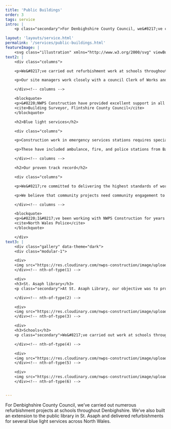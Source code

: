 ```yaml
---
title: 'Public Buildings'
order: 3
tags: service
intro: |
    <p class="secondary">For Denbighshire County Council, we&#8217;ve carried out numerous refurbishment projects at schools throughout Denbighshire. We&#8217;ve also built an extension to the public library in St. Asaph and delivered refurbishments for several blue light services across North Wales.</p>

layout: 'layouts/service.html'
permalink: '/services/public-buildings.html'
featureImage: |
    <svg class="illustration" xmlns="http://www.w3.org/2000/svg" viewBox="0 0 405 400"><path d="M451 305.828l-118.325 1.52s-14.285 10.231-27.501 11.384c-13.22 1.152-47.096 7.255-48.032 2.387-.937-4.864-3.368-21.725-5.057-22.029-1.687-.301-8.414.732-8.414.732s3.128 22.649 4.332 22.544c1.203-.105 6.707-3.284 6.707-3.284s-11.386-7.25-14.82-2.407c-3.436 4.844-3.52 10.737-7.951 11.66-4.432.92-14.318 6.334-13.727 3.07.59-3.264 5.436-10.91 4.833-14.067-.604-3.156 2.108-4.193-2.727-5.376-4.832-1.184-18.289-.547-14.709-5.935 3.58-5.386 10.77-2.005 16.101-3.27 5.333-1.265 8.743-3.696 13.322-3.827 4.576-.132 11.473-2.064 16.714-2.519 5.238-.455 36.344-9.824 39.845-11.727 3.499-1.902 4.926-2.027 7.729-2.536 2.804-.51 1.92-2.565 4.67-3.336 2.752-.772 2.854-.248 6.319-1.081 3.463-.833 1.78-2.02 7.89-4.147 6.109-2.127 17.352-7.625 28.176-15.212 10.816-7.58 35.013-12.061 42.561-9.26 7.55 2.8 10.41 6.273 10.664 9.972.252 3.7-4.912 12.928-9.138 15.957-4.227 3.03-8.055 4.426-12.152 6.913-4.097 2.488-6.74 3.784-12.43 8.01-5.691 4.227-17.612 12.467-23.775 14.338-6.165 1.872-25.95.925-17.44-3.821 8.505-4.741 28.131-.845 27.835-4.821-.298-3.974-16.784-11.606-7.567-12.673 9.214-1.066 26.656-2.048 31.599-5.14 4.943-3.091 13.071-5.926 15.799-10.42 2.728-4.492 7.692-8.644 8.312-14.014.619-5.367-1.53-28.267-3.588-34.98-2.06-6.711-2.348-6.95-4.352-13.396-2.005-6.443-6.408-17.698-6.253-16.917.155.778-.187 17.206-4.855 21.577-4.67 4.374-16.571 13.613-17.91 12.933-1.34-.68-7.065-8.933-6.91-8.15.153.781 4.139 9.978-.631 11.45-4.77 1.473-37.51 2.966-46.354 5.85-8.847 2.887-16.425 4.867-21.6 9.295-5.176 4.43-19.033 15.197-19.223 19.204-.192 4.008 6.666 24.456 10.423 23.865 3.756-.594-15.179-23.455-11.032-27.006 4.147-3.549 20.394-20.624 30.838-25.242 10.438-4.612 33.298-13.473 44.715-17.9 11.414-4.425 19.784-5.936 25.404-10.39 5.616-4.453 10.587-13.34 10.587-13.34s-9.766 11.417-20.943 12.112c-11.18.695-32.719.162-35.956-4.06-3.235-4.219-5.777-9.819-5.777-9.819s43.721 4.45 49.872 3.922c6.152-.526 20.38-5.183 27.598-12.405 7.21-7.217 7.068-12.747 6.004-16.874-1.066-4.128-2.423-6.122-2.423-6.122s-4.75 18.343-15.083 23.188c-10.338 4.848-30.57 10.81-43.48 6.364-12.907-4.442-22.294-8.13-25.58-16.299-3.284-8.163-8.476-17.477-6.74-25.793 1.735-8.31 11.985-19.702 13.3-20.34 1.316-.638 13.657-13.508 34.339-10.798 20.68 2.712 30.19 9.523 32.851 13.24 2.66 3.718-14.186-3.788-29.335-2.764-15.155 1.025-29.938 5.172-34.758 8.738-4.823 3.568-10.59 10.903-9.98 14.012.61 3.109 3.17 13.7 5.3 13.518 2.127-.182 16.915-15.409 30.073-18.11 13.15-2.698 30.423-1.536 36.079.35 5.657 1.888 7.478 6.209 9.374 3.678 1.894-2.532-7.911-18.01-4.903-16.16 3.005 1.849 6.833 10.204 7.027 15.979.194 5.777 1.548 18.577-9.414 25.054-10.97 6.482-34.68 16.7-45.253 13.115-10.573-3.588-17.941-1.9-24.462-14.282-6.516-12.37-10.47-17.833-7.62-24.136 2.85-6.298 6.674-13.73 6.674-13.73s-7.207-1.23-14.107 2.778c-6.904 4.009-11.279 13.6-10.267 18.784 1.012 5.187 5.763 20.879 9.5 23.993 3.738 3.114 14.449 9.862 14.449 9.862s-20.369 31.395-33.235 39.66c-12.877 8.274-24.888 18.606-25.132 13.58-.247-5.025 2.42-17.461 4.157-23.442 1.737-5.98 2.42-8.688 7.828-13.126 5.408-4.433 5.646-4.454 9.612-10.085 3.964-5.63 12.936-27.529 12.936-27.529s1.69 2.496 4.599 7.527c2.91 5.034 6.191 5.81 5.97 7.15-.219 1.34-1.807 10.465-5.58 19.517-3.777 9.061-9.504 18.033-11.098 19.762-1.594 1.726 33.414-28.818 30.305-23.79-3.11 5.03-15.447 19.595-20.426 23.734-4.984 4.14-16.462 9.64-17.278 12.893-.817 3.256-2.739 9.53-1.975 9.729.763.2 6.684-1.638 9.704-3.492 3.02-1.853 20.867-14.27 26.27-18.711 5.399-4.442 11.92-16.655 11.92-16.655s-4.61-7.543-6.592-10.282c-1.982-2.739-5.268-7.217-7.449-7.295-2.183-.077-15.781-17.931-17.135-23.621-1.352-5.688-2.465-11.393-4.036-12.05-1.57-.656-16.58 3.787-25.171 6.626-8.594 2.843-17.178 7.006-25.341 10.87-8.167 3.865-28.809 14.348-28.885 16.47-.075 2.122.347 11.874 3.518 15.838 3.174 3.965 6.699 4.722 5.611 5.345-1.087.623-8.812 3.139-9.874 1.377-1.06-1.763-8.063-14.4-7.227-16.324.84-1.924 7.984-4.916 6.385-3.193-1.599 1.724-5.886 5.795-10.633 6.203-4.749.406-10.507-.69-12.248 1.577-1.74 2.266-4.36 7.52-7.776 8.61-3.416 1.086-17.778 8.149-12.349 8.741 5.427.596 22.409-5.366 23.758-3.362 1.347 2.006-11.02 1.74-8.622 4.186 2.397 2.445 7.35 3.081 11.103 2.492 3.752-.586 6.492-2.677 9.945-4.829 3.452-2.15 8.828-6.85 8.828-6.85s8.81 1.894 13.034 1.266c4.222-.627 22.462-9.868 27.767-11.115 5.302-1.249 8.83-4.196 14.705-4.963 5.876-.766 15.138-3.94 15.138-3.94s-30.455-7.966-21.773-7.916c8.68.051 15.327 4.502 13.435.965-1.89-3.536-9.29-11.881-3.51-8.15 5.78 3.73 6.232 9.767 9.719 7.883 3.486-1.882 2.933-8.436 3.943-3.242 1.013 5.196-1.87 17.605-6.818 20.673-4.947 3.07-18.984 21.492-19.975 26.35-.992 4.86-.667 12.795-.667 12.795s3.769 9.502 7.518 8.912c3.752-.59 6.829-5.901 7.42-4.092.592 1.809 4.114 10.007 2.11 9.648-2.001-.36-4.387-5.202-5.323-3.792-.934 1.409-.555 9.618-1.32 9.417-.762-.2 1.408 14.78 2.154 17.378.744 2.599-25.453 21.133-19.412 19.808 6.041-1.323 20.956-18.078 19.812-13.981-1.144 4.095-8.194 12.706-7.647 10.525.547-2.181 2.964-3.457.547-2.181-2.416 1.276-19.865 9.995-19.404 8.62.465-1.374 23.315-45.964 22.535-47.491-.778-1.526-43.028-40.345-43.028-40.345s-13.305-15.274-16.263-21.897c-2.954-6.621-36.236-43.37-38.121-48.215-1.884-4.845-146.934 65.757-146.934 65.757s-1.915-8.445-4.777-10.848c-3.88-3.262-8.849-1.021-3.727-3.165 15.85-6.634 116.5-50.02 116.5-50.02s.25 19.23 4.927 14.61c4.67-4.618 6.12-16.074 5.49-18.127-.627-2.054-6.021-7.653-10.387-7.81-4.365-.156-14.166 13.054-14.166 13.054s15.208-21.562 16.428-24.032c1.219-2.47 5.76-3.905 9.329-1.577 3.57 2.326 7.483 6.466 7.353 8.32-.13 1.851-6.643 14.517-4.868 9.887 1.773-4.626 5.905-10.765 9.165-12.62 3.259-1.854 4.71-4.343 7.02-6.116 2.308-1.773 7.38-1.675 9.392-5 2.013-3.322 7.848-8.018 4.507-11.674-3.342-3.655-19.419-14.891-13.193-11.218 6.225 3.671 8.816 8.437 8.463 5.32-.356-3.12-1.054-8.044.561-7.13 1.617.912 4.63 5.379 4.918 11.914.286 6.54-.938 7.695-1.784 14.597-.849 6.907-3.238 17.106-2.301 22.029.938 4.924 14.156 21.197 17.744 24.847 3.59 3.654 8.326-3.082 9.11-.246.781 2.835-.298 9.79 4.032 11.006 4.329 1.213 13.888 8.324 17.258 8.3 3.37-.024-8.142 7.832-9.014 5.791-.874-2.04-3.606-4.977 1.237-4.862 4.845.114 18.595-6.08 20.578-7.042 1.984-.96 6.993-7.46 11.352-12.317 4.357-4.856 7.953-9.907 10.039-14.036 2.087-4.13 21.327.82 17.495-2.806-3.83-3.624-10.776-2.244-5.873-4.24 4.9-1.996 10.936-8.036 7.254-7.196-3.682.839-18.675 15.279-15.607 10.013 3.069-5.264 5.883-11.818 8.986-21.813 3.102-9.983 6.74-18.43 11.278-22.225 4.539-3.794 8.062-5.403 8.972-4.43.91.971 1.124 10.661 2.03 18.987.908 8.33 3.185 12.607.16 20.492-3.026 7.89-14.58 23.894-12.211 20 2.37-3.89 11.092-10.955 9.999-19.023-1.093-8.062-8.299-9.291-8.331-11.918-.03-2.626 5.137-9.369 5.496-14.915.357-5.542 3.985-10.31-.057-16.262-4.04-5.95-5.874-9.201-11.26-13.463-5.385-4.26-11.664-8.18-11.664-8.18s-21.15 23.267-37.81 21.525c-16.663-1.74-30.771-20.205-31.083-29.338-.312-9.128 10.511-35.104 10.66-34.334.149.77-4.664 19.838.145 29.887 4.814 10.058 14.398 16.984 24.387 19.025 9.992 2.039 27.262-4.13 31.651-8.685 4.385-4.557 10.816-15.816 11.969-22.182 1.15-6.364-.995-12.447-.995-12.447s-1.426 11.083-3.808 17.291c-2.383 6.211-5.866 15.397-13.634 17.358-7.772 1.961-27.73 4.166-25.956-2.79 1.61-6.308 27.834-40.262 31.42-50.072 2.672-7.31 9.626 20.668 9.462 12.685-.11-5.464-4.998-17.04-10.972-20.708-5.975-3.667-12.49-5.205-15.633-4.163-3.144 1.043-27.283 47.351-27.671 43.774C213.025 33.257 237.015-.192 233.62 0c-3.542.204-10.21 1.209-16.88 5.208-8.577 5.143-14.162 18.381-15.094 19.763-.93 1.382-8.062 11.634-8.818 11.438-.757-.199-5.013-1.147-6.85-.732-1.839.414-7.489 8.462-11.726 16.397-4.239 7.942-3.906 33.584-3.541 31.716.363-1.865 3.238-28.29 6.934-32.785 3.698-4.492 8.638-12.482 8.638-12.482s-1.584-3.262-7.226-.179c-5.642 3.084-14.861 21.374-16.673 25.715-1.815 4.34-2.217 7.255-5.41 10.667-3.196 3.413-10.492 9.271-12.978 12.626-2.49 3.359-15.77 24.704-10.99 23.247 4.777-1.456 7.423-10.347 9.196-7.345 1.77 3.002 8.56 12.152 8.948 6.6.39-5.55-2.193-16.621 2.744-14.677 4.939 1.947 2.915 3.954 8.97 2.92 6.053-1.038 9.206-15.993 10.93-13.254 1.725 2.739 3.885 12.79 5.384 16.862 1.5 4.076 16.174 20.443 26.508 26.672 10.34 6.228 18.849 9.191 26.387 9.605 7.537.412 21.281-3.126 20.463.103-.816 3.23-7.222 11.151-12.618 11.875-5.396.723-29.776-5.9-34.885-9.944-5.107-4.044-13.64-9.637-19.949-16.207-6.306-6.567-10.578-13.829-11.366-11.66-.79 2.17-3.404 7.387-.946 12.703 2.458 5.318 5.362 12.97 13.944 18.828 8.585 5.859 17.56 12.478 24.119 14.03 6.56 1.553 27.249 2.691 25.992 4.909-1.26 2.218-4.199 6.957-11.608 6.006-7.412-.952-6.177-.793-19.138-6.815-12.957-6.02-17.591-10.11-23.412-14.097-5.817-3.986-16.412-19.152-12.02-15.05 4.394 4.106 7.624 10.944 12.771 13.933 5.145 2.989 10.129 8.894 12.862 6.815 2.733-2.08 2.933-1.042 3.91-8.506.98-7.458 2.051-9.393 2.49-13.38.438-3.983.652-6.632.281-11.074-.37-4.438-6.596-45.634-3.644-37.76 2.955 7.88.69 41.168 7.157 38.516 6.462-2.651 13.795-8.268 19.743-14.813 5.942-6.54 9.137-8.648 14.38-13.813 5.238-5.163 17.102-21.88 17.231-18.75.129 3.131-17.21 16.388-9.59 17.318 7.622.93 31.411-5.011 21.363.032-10.056 5.046-37.825 12.905-26.047 12.96 11.777.052 23.758-2.534 16.396 2.814-7.366 5.35-15.367 4.977-12.203 8.914 3.167 3.937 5.978 27.12 2.716 36.357-3.267 9.245-38.064 31.231-47.425 25.16-9.357-6.071-34.284-50.878-39.832-50.935-5.545-.055-20.212 5.136-16.413 6.13 3.802.995 19.72-1.409 20.074 1.72.354 3.13-148.15 75.832-148.533 73.743-.945-5.146-1.285-9.274-3.676-12.43-3.185-4.207-8.531-4.39-8.92-.335-.332 3.472 2.201 8.57 5.829 13.83 3.628 5.259 46.936 45.65 71.655 69.093 24.76 23.478 24.849 42.188 39.406 62.88 14.58 20.726 37.32 46.344 48.256 47.534 12.142.516 20.776-8.544 10.887-13.524-4.942-2.489-11.442-1.401-7.154-5.818 5.7-5.871 79.574-119.155 81-119.278 1.425-.124 5.198-3.106 6.109 1.6.909 4.707-23.237 45.166-23.237 45.166s3.548 10.905 4.556 16.162c1.012 5.26 1.992 7.846.864 9.55-1.127 1.704-4.788 7.909-12.598 10.198-7.814 2.287-12.336-1.066-14.02 2.828-1.684 3.898-27.05 46.916-27.05 46.916s-9.413 9.435-16.978 10.64C165.7 394.258-514 393.58-514 393.58" stroke="#FA6E34" stroke-width="2" fill="none" fill-rule="evenodd" stroke-linejoin="round"/></svg>
text2: |
    <div class="columns">

    <p>We&#8217;ve carried out refurbishment work at schools throughout Denbighshire, both during shutdown periods and during term time. This work has included new ceilings, cubicles, and panelling, as well as electrics, heating, sanitary ware, and full strip-out and redecorations.</p>

    <p>Our site managers work closely with a council Clerk of Works and school staff to ensure we can deliver projects with minimal disruption. We won a Considerate Contractors Scheme gold award for consistently performing above compliance levels.</p>

    </div><!-- columns -->

    <blockquote>
    <p>&#8220;NWPS Construction have provided excellent support in all aspects of their building projects. They&#8217;re dependable and are great communicators who deliver a very high stand of work.&#8221;</p>
    <cite>Building Surveyor, Flintshire County Council</cite>
    </blockquote>

    <h2>Blue light services</h2>

    <div class="columns">

    <p>Construction work in emergency services stations requires special consideration and expertise. Our work has included full station refurbishments, reconfigurations, and kitchen replacements for several blue light services across North Wales.</p>

    <p>These have included ambulance, fire, and police stations from Bangor to Buckley, Prestatyn to Porthmadog, and from the England border all the way to Holyhead. Our work has included carpentry and joinery, electrical work, heating, partitions and suspended ceilings, painting and decorating, and plasterwork.</p> 

    </div><!-- columns -->

    <h2>Our proven track record</h2>

    <div class="columns">

    <p>We&#8217;re committed to delivering the highest standards of work with minimal disruption. We won a Considerate Contractors Scheme gold award and consistently perform above compliance. This is supported by our other accreditations including C.H.A.S., ISO9001 Quality Management, 14001 Environmental Management, and Silver Constructionline accreditations.</p>

    <p>We believe that community projects need community engagement to be successful. We have experience of working busy environments and we understand how to minimise disruption. We frequently liaise with clients, facilities management teams, staff, and other affected parties to reduce the impact of our working onsite.</p>

    </div><!-- columns -->

    <blockquote>
    <p>&#8220;I&#8217;ve been working with NWPS Construction for years on police refurbishment projects. Not only has their work always been delivered on time and within budget, they&#8217;ve always been considerate to the demands of working in live environments.&#8221;</p>
    <cite>North Wales Police</cite>
    </blockquote>

    </div>
text3: |
    <div class="gallery" data-theme="dark">
    <div class="modular-1">

    <div>
    <img src="https://res.cloudinary.com/nwps-construction/image/upload/f_auto/v1617878862/website/st-asaph-library-1_mxu7sh.jpg" alt="St. Asaph Library">
    </div><!-- nth-of-type(1) -->

    <div>
    <h3>St. Asaph library</h3>
    <p class="secondary">At St. Asaph Library, our objective was to provide a sustainable future-proofed building which would continue to be an important community hub for local people. The contract value was &#163;287,000.</p>

    </div><!-- nth-of-type(2) -->

    <div>
    <img src="https://res.cloudinary.com/nwps-construction/image/upload/f_auto/v1617878862/website/ruthin-jail-1_ujkd2k.jpg" alt="Ruthin Jail">
    </div><!-- nth-of-type(3) -->

    <div>
    <h3>Schools</h3>
    <p class="secondary">We&#8217;ve carried out work at schools throughout North Wales including new ceilings, cubicles, and panelling, as well as electrics, heating, sanitary ware, and full strip-out and redecorations.</p>

    </div><!-- nth-of-type(4) -->

    <div>
    <img src="https://res.cloudinary.com/nwps-construction/image/upload/f_auto/v1617878861/website/christchurch-1_pebwyo.jpg" alt="Christchurch School">
    </div><!-- nth-of-type(5) -->

    <div>
    <img src="https://res.cloudinary.com/nwps-construction/image/upload/f_auto/v1617878862/website/christchurch-2_f3xphb.jpg" alt="Christchurch School">
    </div><!-- nth-of-type(6) -->


---
```


<p class="dropcap">For Denbighshire County Council, we&#8217;ve carried out numerous refurbishment projects at schools throughout Denbighshire. We&#8217;ve also built an extension to the public library in St. Asaph and delivered refurbishments for several blue light services across North Wales.</p>
